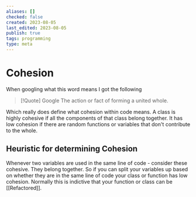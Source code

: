 ```yaml
---
aliases: []
checked: false
created: 2023-08-05
last_edited: 2023-08-05
publish: true
tags: programming
type: meta
---
```

# Cohesion

When googling what this word means I got the following

>[!Quote] Google
>The action or fact of forming a united whole.

Which really does define what cohesion within code means. A class is highly cohesive if all the components of that class belong together. It has low cohesion if there are random functions or variables that don't contribute to the whole.

## Heuristic for determining Cohesion

Whenever two variables are used in the same line of code - consider these cohesive. They belong together. So if you can split your variables up based on whether they are in the same line of code your class or function has low cohesion. Normally this is indictive that your function or class can be [[Refactored]].
